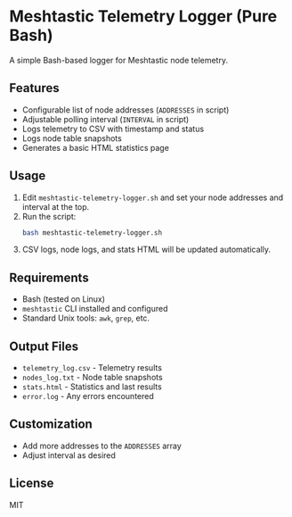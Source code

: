 # Meshtastic Telemetry Logger (Pure Bash)

A simple Bash-based logger for Meshtastic node telemetry.

## Features

- Configurable list of node addresses (`ADDRESSES` in script)
- Adjustable polling interval (`INTERVAL` in script)
- Logs telemetry to CSV with timestamp and status
- Logs node table snapshots
- Generates a basic HTML statistics page

## Usage

1. Edit `meshtastic-telemetry-logger.sh` and set your node addresses and interval at the top.
2. Run the script:
   ```bash
   bash meshtastic-telemetry-logger.sh
   ```
3. CSV logs, node logs, and stats HTML will be updated automatically.

## Requirements

- Bash (tested on Linux)
- `meshtastic` CLI installed and configured
- Standard Unix tools: `awk`, `grep`, etc.

## Output Files

- `telemetry_log.csv` - Telemetry results
- `nodes_log.txt` - Node table snapshots
- `stats.html` - Statistics and last results
- `error.log` - Any errors encountered

## Customization

- Add more addresses to the `ADDRESSES` array
- Adjust interval as desired

## License

MIT